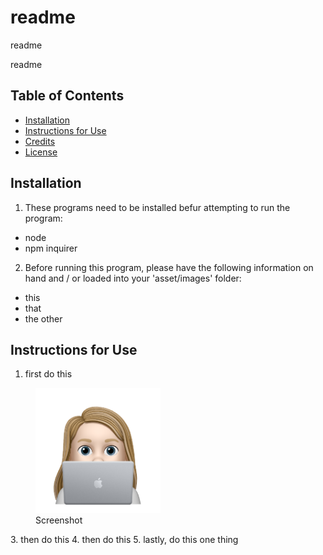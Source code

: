 # readme

readme
    
readme

## Table of Contents
* [Installation](#installation)
* [Instructions for Use](#instructions-for-use)
* [Credits](#credits)
* [License](#license)
    
## Installation
1. These programs need to be installed befur attempting to run the program:
- node
- npm inquirer

2. Before running this program, please have the following information on hand and / or loaded into your 'asset/images' folder:
- this
- that
- the other


## Instructions for Use
1. first do this
<figure>
    <img alt='screenshot' src='./assets/images/avatar_nile.png' width='200px'>
    <figcaption>Screenshot</figcaption>
</figure>
3. then do this
4. then do this
5. lastly, do this one thing
